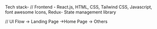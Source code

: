 Tech stack-
// Frontend - React.js, HTML, CSS, Tailwind CSS, Javascript, font awesome Icons, Redux- State management library

// UI Flow -> Landing Page ->Home Page -> Others

